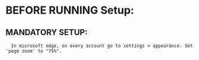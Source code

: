 # BEFORE RUNNING Setup:

## MANDATORY SETUP:
      In microsoft edge, on every account go to settings > appearance. Set 'page zoom' to "75%".

